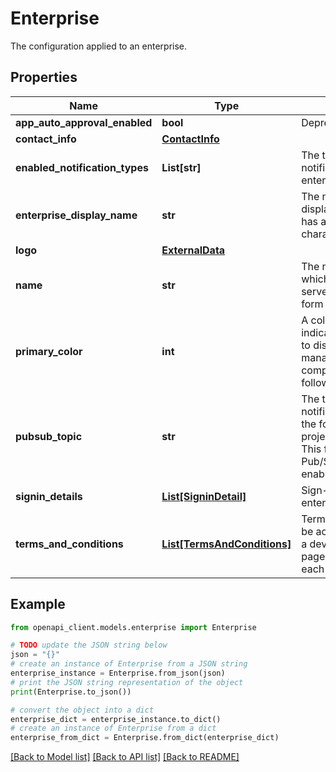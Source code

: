 # Enterprise

The configuration applied to an enterprise.

## Properties

Name | Type | Description | Notes
------------ | ------------- | ------------- | -------------
**app_auto_approval_enabled** | **bool** | Deprecated and unused. | [optional] 
**contact_info** | [**ContactInfo**](ContactInfo.md) |  | [optional] 
**enabled_notification_types** | **List[str]** | The types of Google Pub/Sub notifications enabled for the enterprise. | [optional] 
**enterprise_display_name** | **str** | The name of the enterprise displayed to users. This field has a maximum length of 100 characters. | [optional] 
**logo** | [**ExternalData**](ExternalData.md) |  | [optional] 
**name** | **str** | The name of the enterprise which is generated by the server during creation, in the form enterprises/{enterpriseId}. | [optional] 
**primary_color** | **int** | A color in RGB format that indicates the predominant color to display in the device management app UI. The color components are stored as follows: (red &lt;&lt; 16) | (green &lt;&lt; 8) | blue, where the value of each component is between 0 and 255, inclusive. | [optional] 
**pubsub_topic** | **str** | The topic which Pub/Sub notifications are published to, in the form projects/{project}/topics/{topic}. This field is only required if Pub/Sub notifications are enabled. | [optional] 
**signin_details** | [**List[SigninDetail]**](SigninDetail.md) | Sign-in details of the enterprise. | [optional] 
**terms_and_conditions** | [**List[TermsAndConditions]**](TermsAndConditions.md) | Terms and conditions that must be accepted when provisioning a device for this enterprise. A page of terms is generated for each value in this list. | [optional] 

## Example

```python
from openapi_client.models.enterprise import Enterprise

# TODO update the JSON string below
json = "{}"
# create an instance of Enterprise from a JSON string
enterprise_instance = Enterprise.from_json(json)
# print the JSON string representation of the object
print(Enterprise.to_json())

# convert the object into a dict
enterprise_dict = enterprise_instance.to_dict()
# create an instance of Enterprise from a dict
enterprise_from_dict = Enterprise.from_dict(enterprise_dict)
```
[[Back to Model list]](../README.md#documentation-for-models) [[Back to API list]](../README.md#documentation-for-api-endpoints) [[Back to README]](../README.md)


